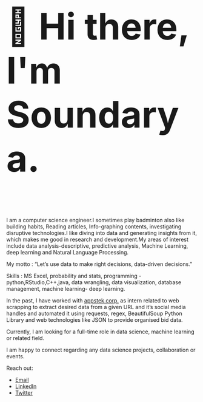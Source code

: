  <h3 style="font-size:10vw">👋 Hi there, I'm Soundarya.</h3>
I am a computer science engineer.I sometimes play badminton also like building habits, Reading articles, Info-graphing contents, investigating disruptive technologies.I like diving into data and generating insights from it, which makes me good in research and development.My areas of interest include data analysis-descriptive, predictive analysis, Machine Learning, deep learning and Natural Language Processing. 

My motto :  “Let’s use data to make right decisions, data-driven decisions.”

Skills : MS Excel, probability and stats, programming -python,RStudio,C++,java, data wrangling, data visualization, database management,  machine learning- deep learning.

In the past, I have worked with <a href="https://appstekcorp.com/">appstek corp.</a> as intern  related to web scrapping to extract desired data from a given URL and it’s social media handles and automated it using requests, regex, BeautifulSoup Python Library and web technologies like JSON to provide organised bid data. 

Currently, I am looking for a full-time role in data science, machine learning or related field.

I am happy to connect regarding any data science projects, collaboration  or events.

Reach out:
<ul>
  <li><a href="mailto: miranam1997@gmail.com">Email</a></li>
  <li><a href="https://www.linkedin.com/in/soundarya-miranam-7a4766160/">LinkedIn</a></li>
  <li><a href="https://twitter.com/M__Soundarya">Twitter</a></li>
</ul> 

